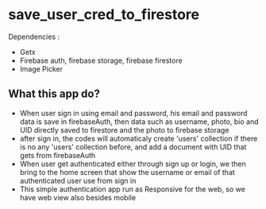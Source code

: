 # save_user_cred_to_firestore

Dependencies : 
- Getx
- Firebase auth, firebase storage, firebase firestore
- Image Picker


## What this app do?
- When user sign in using email and password, his email and password data is save in firebaseAuth, then data such as username, photo, bio and UID directly saved to firestore and the photo to firebase storage
- after sign in, the codes will automaticaly create 'users' collection if there is no any 'users' collection before, and add a document with UID that gets from firebaseAuth
- When user get authenticated either through sign up or login, we then bring to the home screen that show the username or email of that authenticated user use from sign in
- This simple authentication app run as Responsive for the web, so we have web view also besides mobile
